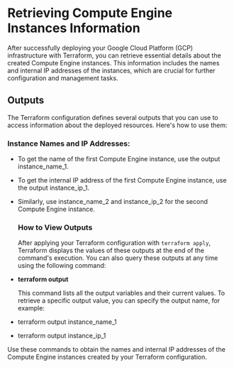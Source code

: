 # Retrieving Compute Engine Instances Information
After successfully deploying your Google Cloud Platform (GCP) infrastructure with Terraform, you can retrieve essential details about the created Compute Engine instances. This information includes the names and internal IP addresses of the instances, which are crucial for further configuration and management tasks.

## Outputs
The Terraform configuration defines several outputs that you can use to access information about the deployed resources. Here's how to use them:

### **Instance Names and IP Addresses:**
- To get the name of the first Compute Engine instance, use the output instance_name_1.
- To get the internal IP address of the first Compute Engine instance, use the output instance_ip_1.
- Similarly, use instance_name_2 and instance_ip_2 for the second Compute Engine instance.

  ### How to View Outputs

  After applying your Terraform configuration with `terraform apply`, Terraform displays the values of these outputs at the end of the command's execution. You can also query these outputs at any time using the following command:

- **terraform output**
  
  This command lists all the output variables and their current values. To retrieve a specific output value, you can specify the output name, for example:
- terraform output instance_name_1
- terraform output instance_ip_1

Use these commands to obtain the names and internal IP addresses of the Compute Engine instances created by your Terraform configuration.
